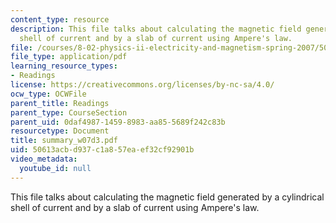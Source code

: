 ```yaml
---
content_type: resource
description: This file talks about calculating the magnetic field generated by a cylindrical
  shell of current and by a slab of current using Ampere's law.
file: /courses/8-02-physics-ii-electricity-and-magnetism-spring-2007/50613acbd937c1a857eaef32cf92901b_summary_w07d3.pdf
file_type: application/pdf
learning_resource_types:
- Readings
license: https://creativecommons.org/licenses/by-nc-sa/4.0/
ocw_type: OCWFile
parent_title: Readings
parent_type: CourseSection
parent_uid: 0daf4987-1459-8983-aa85-5689f242c83b
resourcetype: Document
title: summary_w07d3.pdf
uid: 50613acb-d937-c1a8-57ea-ef32cf92901b
video_metadata:
  youtube_id: null
---
```

This file talks about calculating the magnetic field generated by a cylindrical shell of current and by a slab of current using Ampere's law.